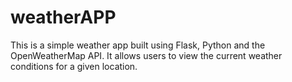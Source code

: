 # weatherAPP

This is a simple weather app built using Flask, Python and the OpenWeatherMap API. It allows users to view the current weather conditions for a given location.

<!--START_SECTION:waka-->



<!--END_SECTION:waka-->